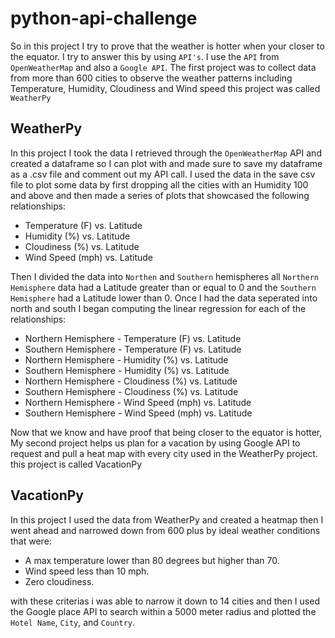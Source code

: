 # python-api-challenge

 So in this project I try to prove that the weather is hotter when your closer to the equator. I try to answer this by using `API's`.
 I use the `API` from `OpenWeatherMap` and also a `Google API`. The first project was to collect data from more than 600 cities 
 to observe the weather patterns including Temperature, Humidity, Cloudiness and Wind speed this project was called `WeatherPy`
 
 ## WeatherPy
 In this project I took the data I retrieved through the `OpenWeatherMap` API and created a dataframe so I can plot with and made 
 sure to save my dataframe as a .csv file and comment out my API call. I used the data in the save csv file to plot some data by first
 dropping all the cities with an Humidity 100 and above and then  made a series of plots that showcased the following relationships:
 
- Temperature (F) vs. Latitude
- Humidity (%) vs. Latitude
- Cloudiness (%) vs. Latitude
- Wind Speed (mph) vs. Latitude
 
 
 
 Then I divided the data into `Northen` and `Southern` hemispheres all `Northern Hemisphere` data had a Latitude  greater than or 
 equal to 0 and the `Southern Hemisphere` had a Latitude lower than 0. Once I had the data seperated into north and south I began 
 computing the linear regression for each of the relationships:
 
- Northern Hemisphere - Temperature (F) vs. Latitude
- Southern Hemisphere - Temperature (F) vs. Latitude
- Northern Hemisphere - Humidity (%) vs. Latitude
- Southern Hemisphere - Humidity (%) vs. Latitude
- Northern Hemisphere - Cloudiness (%) vs. Latitude
- Southern Hemisphere - Cloudiness (%) vs. Latitude
- Northern Hemisphere - Wind Speed (mph) vs. Latitude
- Southern Hemisphere - Wind Speed (mph) vs. Latitude

Now that we know and have proof that being closer to the equator is hotter, My second project helps us plan for a vacation by using 
Google API to request and pull a heat map with every city used in the WeatherPy project. this project is called VacationPy 

## VacationPy
In this project I used the data from WeatherPy and created a heatmap then I went ahead and narrowed down from 600 plus by ideal 
weather conditions that were:

- A max temperature lower than 80 degrees but higher than 70.
- Wind speed less than 10 mph.
- Zero cloudiness.

with these criterias i was able to narrow it down to 14 cities and then I used the Google place API to search within a 5000 meter 
radius and plotted the `Hotel Name`, `City`, and `Country`.
